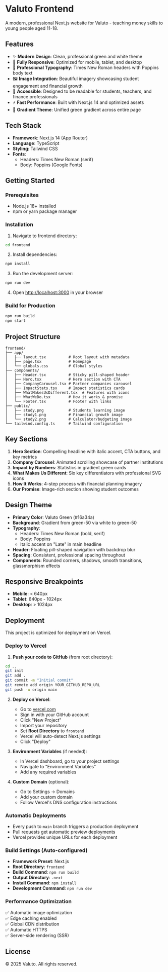 # Valuto Frontend

A modern, professional Next.js website for Valuto - teaching money skills to young people aged 11-18.

## Features

- ✨ **Modern Design**: Clean, professional green and white theme
- 📱 **Fully Responsive**: Optimized for mobile, tablet, and desktop
- 🎨 **Professional Typography**: Times New Roman headers with Poppins body text
- 🖼️ **Image Integration**: Beautiful imagery showcasing student engagement and financial growth
- 🎯 **Accessible**: Designed to be readable for students, teachers, and finance professionals
- ⚡ **Fast Performance**: Built with Next.js 14 and optimized assets
- 🔄 **Gradient Theme**: Unified green gradient across entire page

## Tech Stack

- **Framework**: Next.js 14 (App Router)
- **Language**: TypeScript
- **Styling**: Tailwind CSS
- **Fonts**: 
  - Headers: Times New Roman (serif)
  - Body: Poppins (Google Fonts)

## Getting Started

### Prerequisites

- Node.js 18+ installed
- npm or yarn package manager

### Installation

1. Navigate to frontend directory:
```bash
cd frontend
```

2. Install dependencies:
```bash
npm install
```

3. Run the development server:
```bash
npm run dev
```

4. Open [http://localhost:3000](http://localhost:3000) in your browser

### Build for Production

```bash
npm run build
npm start
```

## Project Structure

```
frontend/
├── app/
│   ├── layout.tsx          # Root layout with metadata
│   ├── page.tsx            # Homepage
│   └── globals.css         # Global styles
├── components/
│   ├── Header.tsx          # Sticky pill-shaped header
│   ├── Hero.tsx            # Hero section with CTA
│   ├── CompanyCarousel.tsx # Partner companies carousel
│   ├── ImpactStats.tsx     # Impact statistics cards
│   ├── WhatMakesUsDifferent.tsx  # Features with icons
│   ├── WhatWeDo.tsx        # How it works & promise
│   └── Footer.tsx          # Footer with links
├── public/
│   ├── study.png           # Students learning image
│   ├── study1.png          # Financial growth image
│   └── study2.png          # Calculator/budgeting image
└── tailwind.config.ts      # Tailwind configuration
```

## Key Sections

1. **Hero Section**: Compelling headline with italic accent, CTA buttons, and key metrics
2. **Company Carousel**: Animated scrolling showcase of partner institutions
3. **Impact by Numbers**: Statistics in gradient green cards
4. **What Makes Us Different**: Six key differentiators with professional SVG icons
5. **How It Works**: 4-step process with financial planning imagery
6. **Our Promise**: Image-rich section showing student outcomes

## Design Theme

- **Primary Color**: Valuto Green (#16a34a)
- **Background**: Gradient from green-50 via white to green-50
- **Typography**: 
  - Headers: Times New Roman (bold, serif)
  - Body: Poppins
  - Italic accent on "Late" in main headline
- **Header**: Floating pill-shaped navigation with backdrop blur
- **Spacing**: Consistent, professional spacing throughout
- **Components**: Rounded corners, shadows, smooth transitions, glassmorphism effects

## Responsive Breakpoints

- **Mobile**: < 640px
- **Tablet**: 640px - 1024px
- **Desktop**: > 1024px

## Deployment

This project is optimized for deployment on Vercel.

### Deploy to Vercel

1. **Push your code to GitHub** (from root directory):
```bash
cd ..
git init
git add .
git commit -m "Initial commit"
git remote add origin YOUR_GITHUB_REPO_URL
git push -u origin main
```

2. **Deploy on Vercel**:
   - Go to [vercel.com](https://vercel.com)
   - Sign in with your GitHub account
   - Click "New Project"
   - Import your repository
   - Set **Root Directory** to `frontend`
   - Vercel will auto-detect Next.js settings
   - Click "Deploy"

3. **Environment Variables** (if needed):
   - In Vercel dashboard, go to your project settings
   - Navigate to "Environment Variables"
   - Add any required variables

4. **Custom Domain** (optional):
   - Go to Settings → Domains
   - Add your custom domain
   - Follow Vercel's DNS configuration instructions

### Automatic Deployments

- Every push to `main` branch triggers a production deployment
- Pull requests get automatic preview deployments
- Vercel provides unique URLs for each deployment

### Build Settings (Auto-configured)

- **Framework Preset**: Next.js
- **Root Directory**: `frontend`
- **Build Command**: `npm run build`
- **Output Directory**: `.next`
- **Install Command**: `npm install`
- **Development Command**: `npm run dev`

### Performance Optimization

✅ Automatic image optimization  
✅ Edge caching enabled  
✅ Global CDN distribution  
✅ Automatic HTTPS  
✅ Server-side rendering (SSR)  

## License

© 2025 Valuto. All rights reserved.
